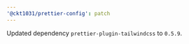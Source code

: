 ```yaml
---
'@ckt1031/prettier-config': patch
---
```


Updated dependency `prettier-plugin-tailwindcss` to `0.5.9`.
